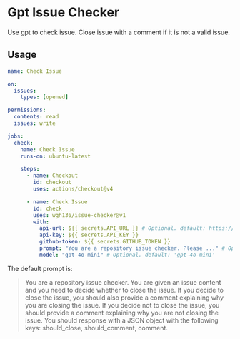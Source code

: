 # Gpt Issue Checker

Use gpt to check issue. Close issue with a comment if it is not a valid issue.

## Usage

```yaml
name: Check Issue

on:
  issues:
    types: [opened]

permissions:
  contents: read
  issues: write

jobs:
  check:
    name: Check Issue
    runs-on: ubuntu-latest

    steps:
      - name: Checkout
        id: checkout
        uses: actions/checkout@v4

      - name: Check Issue
        id: check
        uses: wgh136/issue-checker@v1
        with:
          api-url: ${{ secrets.API_URL }} # Optional. default: https://api.openai.com/v1
          api-key: ${{ secrets.API_KEY }}
          github-token: ${{ secrets.GITHUB_TOKEN }}
          prompt: "You are a repository issue checker. Please ..." # Optional.
          model: "gpt-4o-mini" # Optional. default: 'gpt-4o-mini'
```

The default prompt is:

> You are a repository issue checker.
> You are given an issue content and you need to decide whether to close the issue.
> If you decide to close the issue, you should also provide a comment explaining why you are closing the issue.
> If you decide not to close the issue, you should provide a comment explaining why you are not closing the issue.
> You should response with a JSON object with the following keys: should_close, should_comment, comment.
